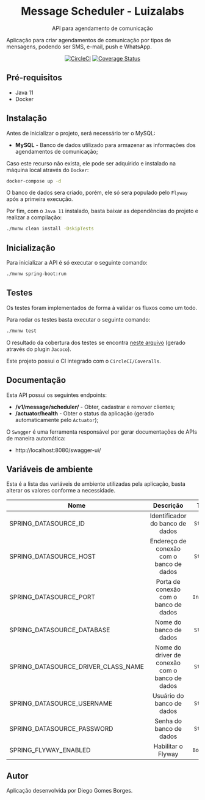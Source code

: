 <h1 align="center">Message Scheduler - Luizalabs</h1>
<p align="center">API para agendamento de comunicação</p>

Aplicação para criar agendamentos de comunicação por tipos de mensagens, podendo ser SMS, e-mail, push e WhatsApp.

<div align="center">

[![CircleCI](https://circleci.com/gh/diegogborges/message-scheduler/tree/main.svg?style=svg)](https://circleci.com/gh/diegogborges/message-scheduler/tree/main) [![Coverage Status](https://coveralls.io/repos/github/diegogborges/message-scheduler/badge.svg?branch=main)](https://coveralls.io/github/diegogborges/message-scheduler?branch=main)

</div>

## Pré-requisitos

* Java 11
* Docker

## Instalação

Antes de inicializar o projeto, será necessário ter o MySQL:

* __MySQL__ - Banco de dados utilizado para armazenar as informações dos agendamentos de comunicação;

Caso este recurso não exista, ele pode ser adquirido e instalado na máquina local através do `Docker`:

```sh
docker-compose up -d
```

O banco de dados sera criado, porém, ele só sera populado pelo `Flyway` após a primeira execução.

Por fim, com o `Java 11` instalado, basta baixar as dependências do projeto e realizar a compilação:

```sh
./mvnw clean install -DskipTests
```

## Inicialização

Para inicializar a API é só executar o seguinte comando:

```sh
./mvnw spring-boot:run
```

## Testes

Os testes foram implementados de forma à validar os fluxos como um todo.

Para rodar os testes basta executar o seguinte comando:

```sh
./mvnw test
```

O resultado da cobertura dos testes se encontra [neste arquivo](./target/jacoco/index.html) (gerado através do plugin `Jacoco`).

Este projeto possui o CI integrado com o `CircleCI/Coveralls`.

## Documentação

Esta API possui os seguintes endpoints:

* __/v1/message/scheduler/__ - Obter, cadastrar e remover clientes;
* __/actuator/health__ - Obter o status da aplicação (gerado automaticamente pelo `Actuator`);

O `Swagger` é uma ferramenta responsável por gerar documentações de APIs de maneira automática:

* http://localhost:8080/swagger-ui/

## Variáveis de ambiente

Esta é a lista das variáveis de ambiente utilizadas pela aplicação, basta alterar os valores conforme a necessidade.

| Nome | Descrição | Tipo | Valor Padrão |
|------|:---------:|:----:|-------------:|
| SPRING_DATASOURCE_ID | Identificador do banco de dados | `String` | `mysql` |
| SPRING_DATASOURCE_HOST | Endereço de conexão com o banco de dados | `String` | `localhost` |
| SPRING_DATASOURCE_PORT | Porta de conexão com o banco de dados | `Integer` | `3306` |
| SPRING_DATASOURCE_DATABASE | Nome do banco de dados | `String` | `message-scheduler` |
| SPRING_DATASOURCE_DRIVER_CLASS_NAME | Nome do driver de conexão com o banco de dados | `String` | `com.mysql.jdbc.Driver` |
| SPRING_DATASOURCE_USERNAME | Usuário do banco de dados | `String` | `user_db` |
| SPRING_DATASOURCE_PASSWORD | Senha do banco de dados | `String` | `password_db` |
| SPRING_FLYWAY_ENABLED | Habilitar o Flyway | `Boolean` | `true` |

## Autor

Aplicação desenvolvida por Diego Gomes Borges.
